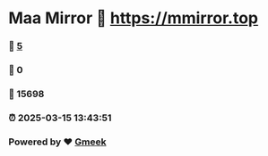 # Maa Mirror :link: https://mmirror.top 
### :page_facing_up: [5](https://mmirror.top/tag.html) 
### :speech_balloon: 0 
### :hibiscus: 15698 
### :alarm_clock: 2025-03-15 13:43:51 
### Powered by :heart: [Gmeek](https://github.com/Meekdai/Gmeek)
